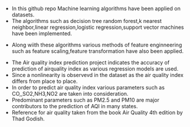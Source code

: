 - In this github repo Machine learning algorithms have been applied on datasets.
-  The algorithms such as decision tree random forest,k nearest neighbor,linear regression,logistic regression,support vector machines have been implemented.
* Along wiith these algorithms various methods of feature enginneering such as feature scaling,feature transformation have also been applied.
- The Air quality index prediction project indicates the accuracy of prediction of airquality index as various regression models are used.
- Since a nonlinearity is observevd in the dataset as the air quality index differs from place to place.
- In order to predict air quality index various parameters such as CO,,SO2,NH3,NO2 are taken into consideration.
- Predominant parameters such as PM2.5 and PM10 are major contributors to the prediction of AQI in many states.
- Reference for air quality taken from the book Air Quality 4th edition by Thad Godish.

